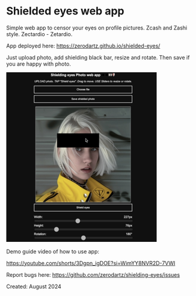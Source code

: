 # Shielded eyes web app
Simple web app to censor your eyes on profile pictures. Zcash and Zashi style. Zectardio - Zetardio.

App deployed here: https://zerodartz.github.io/shielded-eyes/

Just upload photo, add shielding black bar, resize and rotate. Then save if you are happy with photo.

<img src="https://raw.githubusercontent.com/zerodartz/shielded-eyes/main/media/guide-video-thumb.jpg" width="400">

Demo guide video of how to use app:

https://youtube.com/shorts/3Dgpn_igDOE?si=WimYY8NVR2D-7VWI

Report bugs here: https://github.com/zerodartz/shielding-eyes/issues

Created: August 2024
